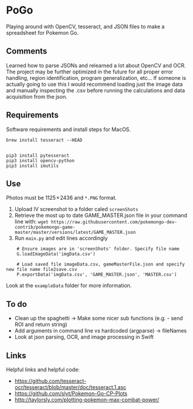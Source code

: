 # PoGo
Playing around with OpenCV, tesseract, and JSON files to make a spreadsheet for Pokemon Go.

## Comments
Learned how to parse JSONs and relearned a lot about OpenCV and OCR. The project may be further optimized in the future for all proper error handling, region identification, program generalization, etc... If someone is actually going to use this I would recommend loading just the image data and manually inspecting the .csv before running the calculations and data acquisition from the json.   

## Requirements
Software requirements and install steps for MacOS.

```
brew install tesseract --HEAD


pip3 install pytesseract
pip3 install opencv-python
pip3 install imutils
```

## Use
Photos must be 1125 × 2436 and `*.PNG` format.

1. Upload IV screenshot to a folder caled `screenShots`
2. Retrieve the most up to date GAME_MASTER.json file in your command line with: `wget https://raw.githubusercontent.com/pokemongo-dev-contrib/pokemongo-game-master/master/versions/latest/GAME_MASTER.json`
3. Run `main.py` and edit lines accordingly
```
	# Ensure images are in 'screenShots' folder. Specify file name
	G.loadImageData('imgData.csv')

	# Load saved file imageData.csv, gameMasterFile.json and specify new file name file2save.csv
	P.exportData('imgData.csv', 'GAME_MASTER.json', 'MASTER.csv')
```

Look at the `exampleData` folder for more information.

## To do
* Clean up the spaghetti -> Make some nicer sub functions (e.g. - send ROI and return string)
* Add arguments in command line vs hardcoded (argparse) -> fileNames
* Look at json parsing, OCR, and image processing in Swift

## Links
Helpful links and helpful code:
* https://github.com/tesseract-ocr/tesseract/blob/master/doc/tesseract.1.asc
* https://github.com/slyt/Pokemon-Go-CP-Plots
* http://taylorsly.com/plotting-pokemon-max-combat-power/
